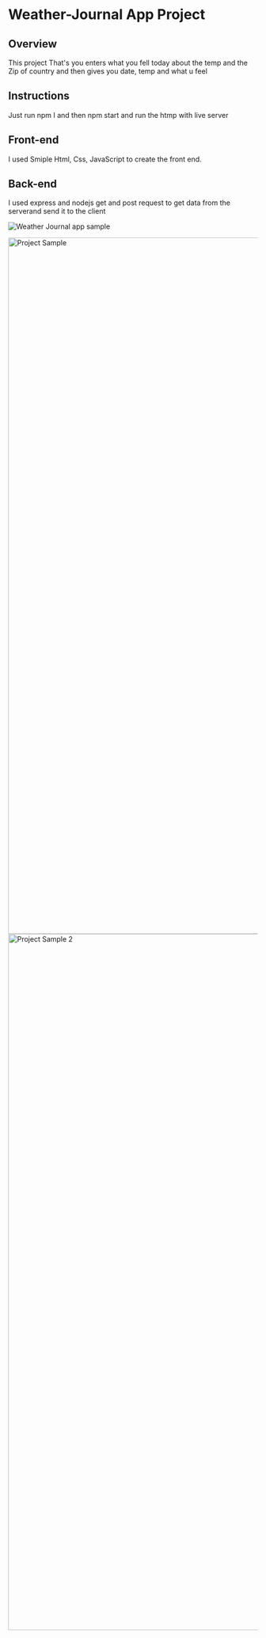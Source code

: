# Weather-Journal App Project

## Overview
This project That's you enters what you fell today about the temp and the Zip of country and then gives you date, temp and what u feel

## Instructions
Just run npm I and then npm start and run the htmp with live server

## Front-end
I used Smiple Html, Css, JavaScript to create  the front end. 

## Back-end
I used express and nodejs get and post request to get data from the serverand send it to the client

![Weather Journal app sample](https://user-images.githubusercontent.com/97471166/192605965-4fb1e248-5a2c-4750-bdd9-f7ca84af1582.gif)



<img width="1408" alt="Project Sample" src="https://user-images.githubusercontent.com/97471166/192152562-d395a76f-de04-4778-9c6e-8ad3c3199e44.png">
<img width="1408" alt="Project Sample 2" src="https://user-images.githubusercontent.com/97471166/192152572-6a12e4ac-a727-4f5d-91f3-6884eb7c4174.png">
